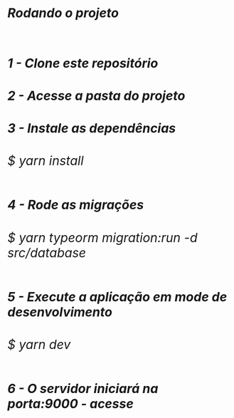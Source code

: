 <h1><i>Rodando o projeto<i><h1/>

<h4>1 - Clone este repositório<h4/>

<h4>2 - Acesse a pasta do projeto<h4/>

<h4>3 - Instale as dependências<h4/>
<h6>$ yarn install<h6>

<h4>4 - Rode as migrações<h4/>
<h6>$ yarn typeorm migration:run -d src/database<h6/>

<h4>5 - Execute a aplicação em mode de desenvolvimento<h4/>
<h6>$ yarn dev<h6/>

<h4>6 - O servidor iniciará na porta:9000 - acesse <http://localhost:9000><h4/>
